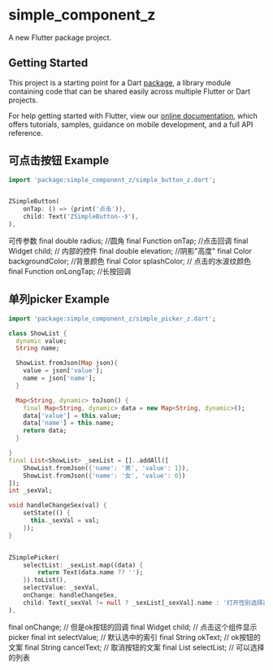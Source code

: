 # simple_component_z

A new Flutter package project.

## Getting Started

This project is a starting point for a Dart
[package](https://flutter.dev/developing-packages/),
a library module containing code that can be shared easily across
multiple Flutter or Dart projects.

For help getting started with Flutter, view our 
[online documentation](https://flutter.dev/docs), which offers tutorials, 
samples, guidance on mobile development, and a full API reference.


## 可点击按钮 Example

```dart
import 'package:simple_component_z/simple_button_z.dart';
```

```dart

ZSimpleButton(
    onTap: () => {print('点击')},
    child: Text('ZSimpleButton--》'),
),
```

可传参数
final double radius; //圆角
final Function onTap; //点击回调
final Widget child; // 内部的控件
final double elevation; //阴影"高度"
final Color backgroundColor; //背景颜色
final Color splashColor; // 点击的水波纹颜色
final Function onLongTap;  //长按回调


## 单列picker Example
```dart
import 'package:simple_component_z/simple_picker_z.dart';
```

```dart
class ShowList {
  dynamic value;
  String name;

  ShowList.fromJson(Map json){
    value = json['value'];
    name = json['name'];
  }

  Map<String, dynamic> toJson() {
    final Map<String, dynamic> data = new Map<String, dynamic>();
    data['value'] = this.value;
    data['name'] = this.name;
    return data;
  }

}
final List<ShowList> _sexList = []..addAll([
    ShowList.fromJson({'name': '男', 'value': 1}),
    ShowList.fromJson({'name': '女', 'value': 0})
]);
int _sexVal;

void handleChangeSex(val) {
    setState(() {
      this._sexVal = val;
    });
}


ZSimplePicker(
    selectList: _sexList.map((data) {
        return Text(data.name ?? '');
    }).toList(),
    selectValue: _sexVal,
    onChange: handleChangeSex,
    child: Text(_sexVal != null ? _sexList[_sexVal].name : '打开性别选择器'),
),
```

final onChange; // 但是ok按钮的回调
final Widget child; // 点击这个组件显示picker
final int selectValue; // 默认选中的索引
final String okText; // ok按钮的文案
final String cancelText; // 取消按钮的文案
final List<Widget> selectList; // 可以选择的列表

